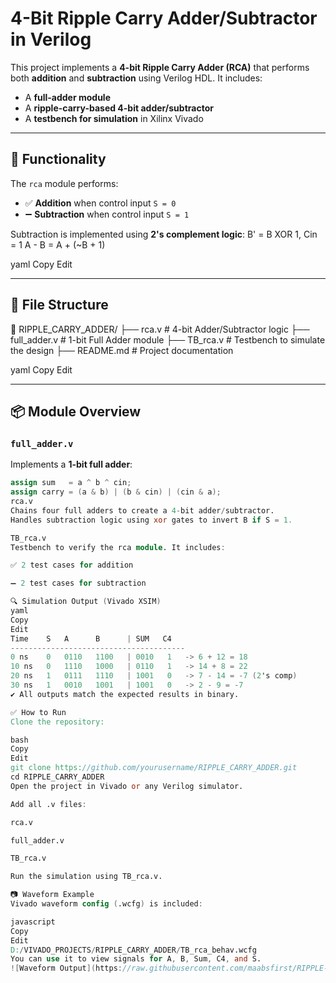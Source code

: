 # 4-Bit Ripple Carry Adder/Subtractor in Verilog

This project implements a **4-bit Ripple Carry Adder (RCA)** that performs both **addition** and **subtraction** using Verilog HDL. It includes:
- A **full-adder module**
- A **ripple-carry-based 4-bit adder/subtractor**
- A **testbench for simulation** in Xilinx Vivado

---

## 🧠 Functionality

The `rca` module performs:
- ✅ **Addition** when control input `S = 0`
- ➖ **Subtraction** when control input `S = 1`

Subtraction is implemented using **2's complement logic**:
B' = B XOR 1, Cin = 1
A - B = A + (~B + 1)

yaml
Copy
Edit

---

## 📁 File Structure

📂 RIPPLE_CARRY_ADDER/
├── rca.v # 4-bit Adder/Subtractor logic
├── full_adder.v # 1-bit Full Adder module
├── TB_rca.v # Testbench to simulate the design
├── README.md # Project documentation

yaml
Copy
Edit

---

## 📦 Module Overview

### `full_adder.v`

Implements a **1-bit full adder**:

```verilog
assign sum   = a ^ b ^ cin;
assign carry = (a & b) | (b & cin) | (cin & a);
rca.v
Chains four full adders to create a 4-bit adder/subtractor.
Handles subtraction logic using xor gates to invert B if S = 1.

TB_rca.v
Testbench to verify the rca module. It includes:

✅ 2 test cases for addition

➖ 2 test cases for subtraction

🔍 Simulation Output (Vivado XSIM)
yaml
Copy
Edit
Time    S   A      B      | SUM   C4
---------------------------------------
0 ns    0   0110   1100   | 0010   1   -> 6 + 12 = 18
10 ns   0   1110   1000   | 0110   1   -> 14 + 8 = 22
20 ns   1   0111   1110   | 1001   0   -> 7 - 14 = -7 (2's comp)
30 ns   1   0010   1001   | 1001   0   -> 2 - 9 = -7
✔️ All outputs match the expected results in binary.

✅ How to Run
Clone the repository:

bash
Copy
Edit
git clone https://github.com/yourusername/RIPPLE_CARRY_ADDER.git
cd RIPPLE_CARRY_ADDER
Open the project in Vivado or any Verilog simulator.

Add all .v files:

rca.v

full_adder.v

TB_rca.v

Run the simulation using TB_rca.v.

📷 Waveform Example
Vivado waveform config (.wcfg) is included:

javascript
Copy
Edit
D:/VIVADO_PROJECTS/RIPPLE_CARRY_ADDER/TB_rca_behav.wcfg
You can use it to view signals for A, B, Sum, C4, and S.
![Waveform Output](https://raw.githubusercontent.com/maabsfirst/RIPPLE-CARRY-ADDER/main/Capture.PNG)


